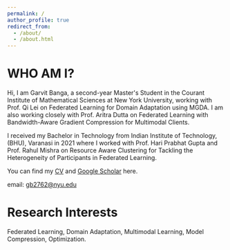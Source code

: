 ```yaml
---
permalink: /
author_profile: true
redirect_from: 
  - /about/
  - /about.html
---
```



WHO AM I?
======
Hi, I am Garvit Banga, a second-year Master's Student in the Courant Institute of Mathematical Sciences at New York University, working with Prof. Qi Lei on Federated Learning for Domain Adaptation using MGDA. I am also working closely with Prof. Aritra Dutta on Federated Learning with Bandwidth-Aware Gradient Compression for Multimodal Clients.

I received my Bachelor in Technology from Indian Institute of Technology, (BHU), Varanasi in 2021 where I worked with Prof. Hari Prabhat Gupta and Prof. Rahul Mishra on Resource Aware Clustering for Tackling the Heterogeneity of Participants in Federated Learning.

You can find my [CV](https://garvitbanga.github.io/files/GarvitBangaCV.pdf) and [Google Scholar](https://scholar.google.com/citations?user=XkW4KCkAAAAJ&hl=en) here.

email: gb2762@nyu.edu

Research Interests
======
Federated Learning, Domain Adaptation, Multimodal Learning, Model Compression, Optimization.
